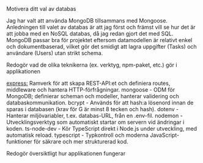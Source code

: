Motivera ditt val av databas

Jag har valt att använda MongoDB tillsammans med Mongoose. Anledningen till valet av databas är att jag först och främst vill se hur det är att jobba med en NoSQL databas, då jag redan gjort det med SQL. MongoDB passar bra för projektet eftersom datamodellen är relativt enkel och dokumentbaserad, vilket gör det smidigt att lagra uppgifter (Tasks) och användare (Users) utan strikt schema.




Redogör vad de olika teknikerna (ex. verktyg, npm-paket, etc.) gör i applikationen

<u>express:</u>
Ramverk för att skapa REST-API:et och definiera routes, middleware och hantera HTTP-förfrågningar.
mongoose -	ODM för MongoDB; definierar scheman och modeller, hanterar validering och databaskommunikation.
bcrypt -	Används för att hash:a lösenord innan de sparas i databasen (krav för G är minst 8 tecken och hash).
dotenv -	Hanterar miljövariabler, t.ex. databas-URL, från en .env-fil.
nodemon - 	Utvecklingsverktyg som automatiskt startar om servern vid ändringar i koden.
ts-node-dev -	Kör TypeScript direkt i Node.js under utveckling, med automatisk reload.
typescript -	Typkontroll och moderna JavaScript-funktioner för säkrare och mer strukturerad kod.

Redogör översiktligt hur applikationen fungerar
